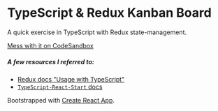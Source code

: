 # TypeScript & Redux Kanban Board

A quick exercise in TypeScript with Redux state-management.

[Mess with it on CodeSandbox](https://codesandbox.io/s/github/BillyBunn/kanban-ts)

##### A few resources I referred to:

- [Redux docs "Usage with TypeScript"](https://redux.js.org/recipes/usage-with-typescript)
- [`TypeScript-React-Start` docs](https://github.com/Microsoft/TypeScript-React-Starter#typescript-react-starter)

Bootstrapped with [Create React App](https://github.com/facebookincubator/create-react-app).
